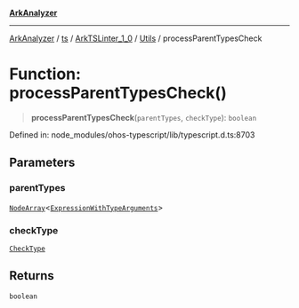 [**ArkAnalyzer**](../../../../../../../../README.md)

***

[ArkAnalyzer](../../../../../../../../globals.md) / [ts](../../../../../README.md) / [ArkTSLinter\_1\_0](../../../README.md) / [Utils](../README.md) / processParentTypesCheck

# Function: processParentTypesCheck()

> **processParentTypesCheck**(`parentTypes`, `checkType`): `boolean`

Defined in: node\_modules/ohos-typescript/lib/typescript.d.ts:8703

## Parameters

### parentTypes

[`NodeArray`](../../../../../interfaces/NodeArray.md)\<[`ExpressionWithTypeArguments`](../../../../../interfaces/ExpressionWithTypeArguments.md)\>

### checkType

[`CheckType`](../enumerations/CheckType.md)

## Returns

`boolean`
